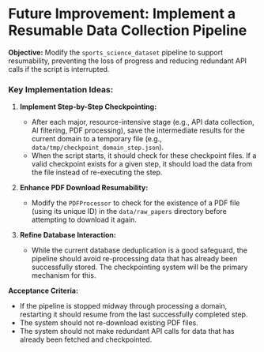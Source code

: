 # Future Improvement: Implement a Resumable Data Collection Pipeline

**Objective:** Modify the `sports_science_dataset` pipeline to support resumability, preventing the loss of progress and reducing redundant API calls if the script is interrupted.

### Key Implementation Ideas:

1.  **Implement Step-by-Step Checkpointing:**
    -   After each major, resource-intensive stage (e.g., API data collection, AI filtering, PDF processing), save the intermediate results for the current domain to a temporary file (e.g., `data/tmp/checkpoint_domain_step.json`).
    -   When the script starts, it should check for these checkpoint files. If a valid checkpoint exists for a given step, it should load the data from the file instead of re-executing the step.

2.  **Enhance PDF Download Resumability:**
    -   Modify the `PDFProcessor` to check for the existence of a PDF file (using its unique ID) in the `data/raw_papers` directory before attempting to download it again.

3.  **Refine Database Interaction:**
    -   While the current database deduplication is a good safeguard, the pipeline should avoid re-processing data that has already been successfully stored. The checkpointing system will be the primary mechanism for this.

**Acceptance Criteria:**
- If the pipeline is stopped midway through processing a domain, restarting it should resume from the last successfully completed step.
- The system should not re-download existing PDF files.
- The system should not make redundant API calls for data that has already been fetched and checkpointed.
